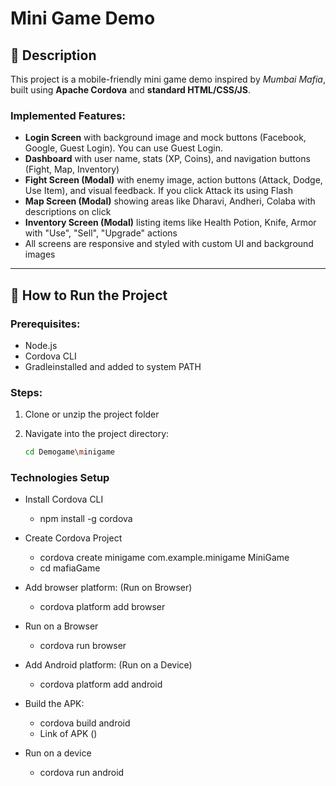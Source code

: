 # Mini Game Demo

## 📌 Description

This project is a mobile-friendly mini game demo inspired by *Mumbai Mafia*, built using **Apache Cordova** and **standard HTML/CSS/JS**.

### Implemented Features:
- **Login Screen** with background image and mock buttons (Facebook, Google, Guest Login). You can use Guest Login.
- **Dashboard** with user name, stats (XP, Coins), and navigation buttons (Fight, Map, Inventory)
- **Fight Screen (Modal)** with enemy image, action buttons (Attack, Dodge, Use Item), and visual feedback. If you click Attack its using Flash
- **Map Screen (Modal)** showing areas like Dharavi, Andheri, Colaba with descriptions on click
- **Inventory Screen (Modal)** listing items like Health Potion, Knife, Armor with "Use", "Sell", "Upgrade" actions
- All screens are responsive and styled with custom UI and background images

---

## 🚀 How to Run the Project

### Prerequisites:
- Node.js
- Cordova CLI
- Gradleinstalled and added to system PATH

### Steps:

1. Clone or unzip the project folder  
2. Navigate into the project directory:

   ```bash
   cd Demogame\minigame

### Technologies Setup
  - Install Cordova CLI
      - npm install -g cordova
  - Create Cordova Project
      - cordova create minigame com.example.minigame MiniGame
      - cd mafiaGame
  - Add browser platform: (Run on Browser)
      - cordova platform add browser
  - Run on a Browser
      - cordova run browser

  - Add Android platform: (Run on a Device)
      - cordova platform add android
  - Build the APK:
      - cordova build android
      - Link of APK ()
  - Run on a device
      - cordova run android


